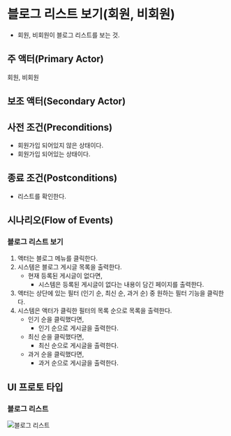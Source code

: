 # 블로그 리스트 보기(회원, 비회원)

- 회원, 비회원이 블로그 리스트를 보는 것.

## 주 액터(Primary Actor)

회원, 비회원

## 보조 액터(Secondary Actor)

## 사전 조건(Preconditions)

- 회원가입 되어있지 않은 상태이다.
- 회원가입 되어있는 상태이다.

## 종료 조건(Postconditions)

- 리스트를 확인한다.

## 시나리오(Flow of Events)

### 블로그 리스트 보기

1. 액터는 블로그 메뉴를 클릭한다.
2. 시스템은 블로그 게시글 목록을 출력한다.
    - 현재 등록된 게시글이 없다면,
        - 시스템은 등록된 게시글이 없다는 내용이 담긴 페이지를 출력한다.
3. 액터는 상단에 있는 필터 (인기 순, 최신 순, 과거 순) 중 원하는 필터 기능을 클릭한다.
4. 시스템은 액터가 클릭한 필터의 목록 순으로 목록을 출력한다.
    - 인기 순을 클릭했다면,
        - 인기 순으로 게시글을 출력한다.
    - 최신 순을 클릭했다면,
        - 최신 순으로 게시글을 출력한다.
    - 과거 순을 클릭했다면,
        - 과거 순으로 게시글을 출력한다.

## UI 프로토 타입

### 블로그 리스트
![블로그 리스트](./image/블로그리스트.PNG)